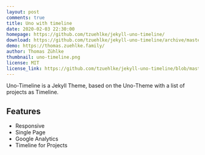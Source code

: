 ```yaml
---
layout: post
comments: true
title: Uno with timeline
date: 2020-02-03 22:30:00
homepage: https://github.com/tzuehlke/jekyll-uno-timeline/
download: https://github.com/tzuehlke/jekyll-uno-timeline/archive/master.zip
demo: https://thomas.zuehlke.family/
author: Thomas Zühlke
thumbnail: uno-timeline.png
license: MIT
license_link: https://github.com/tzuehlke/jekyll-uno-timeline/blob/master/LICENSE
---
```


Uno-Timeline is a Jekyll Theme, based on the Uno-Theme with a list of projects as Timeline.

## Features

* Responsive
* Single Page
* Google Analytics
* Timeline for Projects
